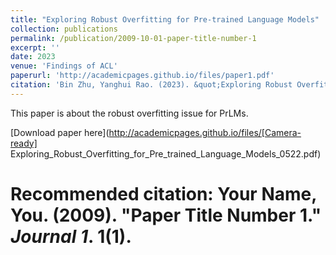 ```yaml
---
title: "Exploring Robust Overfitting for Pre-trained Language Models"
collection: publications
permalink: /publication/2009-10-01-paper-title-number-1
excerpt: ''
date: 2023
venue: 'Findings of ACL'
paperurl: 'http://academicpages.github.io/files/paper1.pdf'
citation: 'Bin Zhu, Yanghui Rao. (2023). &quot;Exploring Robust Overfitting for Pre-trained Language Models.&quot; <i>Findings of ACL 2023</i>.'
---
```

This paper is about the robust overfitting issue for PrLMs.

[Download paper here](http://academicpages.github.io/files/[Camera-ready] Exploring_Robust_Overfitting_for_Pre_trained_Language_Models_0522.pdf)

# Recommended citation: Your Name, You. (2009). "Paper Title Number 1." <i>Journal 1</i>. 1(1).
